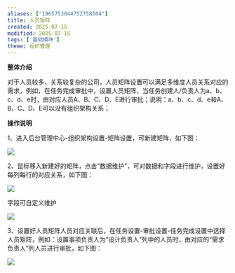 ```yaml
---
aliases: ["1965753044752758504"]
title: 人员矩阵
created: 2025-07-15
modified: 2025-07-15
tags: ['基础模块']
theme: 组织管理
---
```


**整体介绍**

对于人员较多，关系较复杂的公司，人员矩阵设置可以满足多维度人员关系对应的需求，例如，在任务完成审批中，设置人员矩阵，当任务创建人/负责人为a、b、c、d、e时，由对应人员A、B、C、D、E进行审批；说明：a、b、c、d、e和A、B、C、D、E可以没有组织架构关系；

**操作说明**

1、进入后台管理中心-组织架构设置-矩阵设置，可新建矩阵，如下图：

![](72d2addd221a887a61c2c667e0fd8cb6.jpg)

2、鼠标移入新建好的矩阵，点击“数据维护”，可对数据和字段进行维护，设置好每列每行的对应关系，如下图：

![](0d2b7b503318090c9cbe3a7efbf450ec.jpg)

字段可自定义维护

![](e481f5d4d5c4d5c96333d37460f3cda7.jpg)

3、设置好人员矩阵人员对应关联后，在任务设置-审批设置-任务完成设置中选择人员矩阵，例如：设置事项负责人为“设计负责人”列中的人员时，由对应的“需求负责人”列人员进行审批，如下图：

![](d2d76b81e991b2aebf7df0a3d47623c7.jpg)